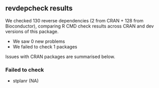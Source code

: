 ## revdepcheck results

We checked 130 reverse dependencies (2 from CRAN + 128 from Bioconductor), comparing R CMD check results across CRAN and dev versions of this package.

 * We saw 0 new problems
 * We failed to check 1 packages

Issues with CRAN packages are summarised below.

### Failed to check

* stplanr (NA)
